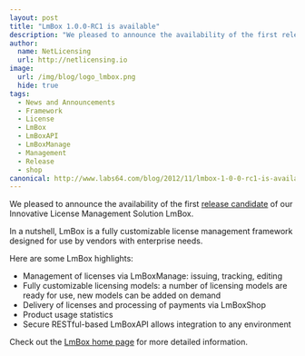 ```yaml
---
layout: post
title: "LmBox 1.0.0-RC1 is available"
description: "We pleased to announce the availability of the first release candidate of our Innovative License Management Solution LmBox"
author:
  name: NetLicensing
  url: http://netlicensing.io
image:
  url: /img/blog/logo_lmbox.png
  hide: true
tags:
  - News and Announcements
  - Framework
  - License
  - LmBox
  - LmBoxAPI
  - LmBoxManage
  - Management
  - Release
  - shop
canonical: http://www.labs64.com/blog/2012/11/lmbox-1-0-0-rc1-is-available/
---
```


We pleased to announce the availability of the first <a title="Release Notes - LmBox 1.0.0-RC1" href="https://www.labs64.de/confluence/x/wQCo" target="_blank">release candidate</a> of our Innovative License Management Solution LmBox.

In a nutshell, LmBox is a fully customizable license management framework designed for use by vendors with enterprise needs.

Here are some LmBox highlights:

  * Management of licenses via LmBoxManage: issuing, tracking, editing
  * Fully customizable licensing models: a number of licensing models are ready for use, new models can be added on demand
  * Delivery of licenses and processing of payments via LmBoxShop
  * Product usage statistics
  * Secure RESTful-based LmBoxAPI allows integration to any environment

Check out the <a title="LmBox - Innovative License Management Solution" href="http://netlicensing.io">LmBox home page</a> for more detailed information.
